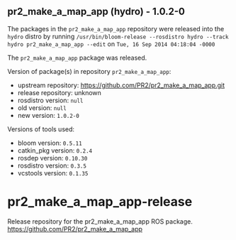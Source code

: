 ## pr2_make_a_map_app (hydro) - 1.0.2-0

The packages in the `pr2_make_a_map_app` repository were released into the `hydro` distro by running `/usr/bin/bloom-release --rosdistro hydro --track hydro pr2_make_a_map_app --edit` on `Tue, 16 Sep 2014 04:18:04 -0000`

The `pr2_make_a_map_app` package was released.

Version of package(s) in repository `pr2_make_a_map_app`:
- upstream repository: https://github.com/PR2/pr2_make_a_map_app.git
- release repository: unknown
- rosdistro version: `null`
- old version: `null`
- new version: `1.0.2-0`

Versions of tools used:
- bloom version: `0.5.11`
- catkin_pkg version: `0.2.4`
- rosdep version: `0.10.30`
- rosdistro version: `0.3.5`
- vcstools version: `0.1.35`


pr2_make_a_map_app-release
==========================

Release repository for the pr2_make_a_map_app ROS package. https://github.com/PR2/pr2_make_a_map_app
